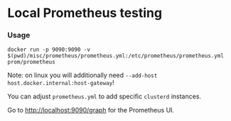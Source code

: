 # Local Prometheus testing

### Usage

```
docker run -p 9090:9090 -v $(pwd)/misc/prometheus/prometheus.yml:/etc/prometheus/prometheus.yml prom/prometheus
```

Note: on linux you will additionally need `--add-host host.docker.internal:host-gateway`!

You can adjust `prometheus.yml` to add specific `clusterd` instances.


Go to <http://localhost:9090/graph> for the Prometheus UI.
